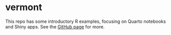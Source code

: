 # vermont


This repo has some introductory R examples, focusing on Quarto notebooks
and Shiny apps. See the [GitHub
page](https://jimurick.github.io/vermont/) for more.
